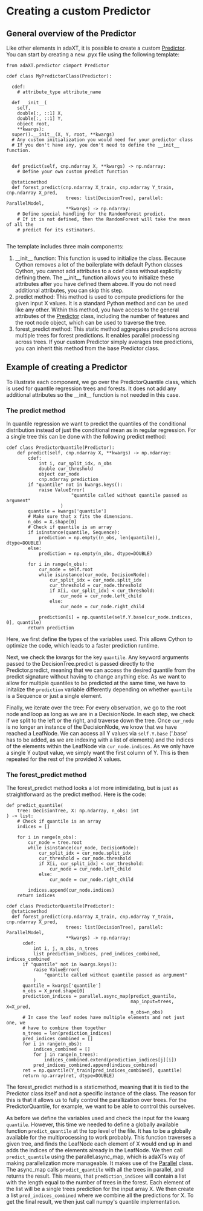# Creating a custom Predictor

## General overview of the Predictor

Like other elements in adaXT, it is possible to create a custom
[Predictor](../api_docs/Predictor.md). You can start by creating a new
.pyx file using the following template:

```cython
from adaXT.predictor cimport Predictor

cdef class MyPredictorClass(Predictor):

  cdef:
    # attribute_type attribute_name

  def __init__(
    self,
    double[:, ::1] X,
    double[:, ::1] Y,
    object root,
    **kwargs):
  super().__init__(X, Y, root, **kwargs)
  # Any custom initialization you would need for your predictor class
  # If you don't have any, you don't need to define the __init__ function.
  

  def predict(self, cnp.ndarray X, **kwargs) -> np.ndarray: 
    # Define your own custom predict function

  @staticmethod
  def forest_predict(cnp.ndarray X_train, cnp.ndarray Y_train, cnp.ndarray X_pred,
                      trees: list[DecisionTree], parallel: ParallelModel,
                      **kwargs) -> np.ndarray:
    # Define special handling for the RandomForest predict.
    # If it is not defined, then the RandomForest will take the mean of all the
    # predict for its estimators.
  

```

The template includes three main components:

1. \_\_init\_\_ function: This function is used to initialize the class. Because Cython
   removes a lot of the boilerplate with default Python classes Cython, you cannot
   add attributes to a cdef class without explicitly defining them. The \_\_init\_\_
   function allows you to initialize these attributes after you have defined them above.
   If you do not need additional attributes, you can skip this step.
2. predict method: This method is used to compute predictions for the given input X
   values. It is a standard Python method and can be used like any other. Within this
   method, you have access to the general attributes of the
   [Predictor](../api_docs/Predictor.md) class, including the number of features and
   the root node object, which can be used to traverse the tree.
3. forest_predict method: This static method aggregates predictions across multiple
   trees for forest predictions. It enables parallel processing across trees. If your
   custom Predictor simply averages tree predictions, you can inherit this method
   from the base Predictor class.

## Example of creating a Predictor

To illustrate each component, we go over the PredictorQuantile class, which is used
for quantile regression trees and forests. It does not add any additional attributes
so the \_\_init\_\_ function is not needed in this case.

### The predict method

In quantile regression we want to predict the quantiles of the conditional distribution
instead of just the conditional mean as in regular regression. For a single tree this can
be done with the following predict method:

```cython
cdef class PredictorQuantile(Predictor):
    def predict(self, cnp.ndarray X, **kwargs) -> np.ndarray:
        cdef:
            int i, cur_split_idx, n_obs
            double cur_threshold
            object cur_node
            cnp.ndarray prediction
        if "quantile" not in kwargs.keys():
            raise ValueError(
                        "quantile called without quantile passed as argument"
                    )
        quantile = kwargs['quantile']
        # Make sure that x fits the dimensions.
        n_obs = X.shape[0]
        # Check if quantile is an array
        if isinstance(quantile, Sequence):
            prediction = np.empty((n_obs, len(quantile)), dtype=DOUBLE)
        else:
            prediction = np.empty(n_obs, dtype=DOUBLE)

        for i in range(n_obs):
            cur_node = self.root
            while isinstance(cur_node, DecisionNode):
                cur_split_idx = cur_node.split_idx
                cur_threshold = cur_node.threshold
                if X[i, cur_split_idx] < cur_threshold:
                    cur_node = cur_node.left_child
                else:
                    cur_node = cur_node.right_child

            prediction[i] = np.quantile(self.Y.base[cur_node.indices, 0], quantile)
        return prediction

```

Here, we first define the types of the variables used. This allows Cython to
optimize the code, which leads to a faster prediction runtime.

Next, we check the kwargs for the key `quantile`. Any keyword arguments passed
to the DecisionTree.predict is passed directly to the Predictor.predict, meaning
that we can access the desired quantile from the predict signature without having
to change anything else. As we want to allow for multiple quantiles to be
predicted at the same time, we have to initalize the `prediction` variable differently
depending on whether `quantile` is a Sequence or just a single element.

Finally, we iterate over the tree: For every observation, we go to the root node
and loop as long as we are in a DecisionNode. In each step, we check if we split
to the left or the right, and traverse down the tree. Once `cur_node` is no longer
an instance of the DecisionNode, we know that we have reached a LeafNode.
We can access all Y values via `self.Y.base` ('.base' has to be added,
as we are indexing with a list of elements) and the indices of the elements
within the LeafNode via `cur_node.indices`. As we only have a single Y output
value, we simply want the first column of Y. This is then repeated for the rest
of the provided X values.

### The forest_predict method

The forest_predict method looks a lot more intimidating, but is just as
straightforward as the predict method. Here is the code:

```cython
def predict_quantile(
    tree: DecisionTree, X: np.ndarray, n_obs: int
) -> list:
    # Check if quantile is an array
    indices = []

    for i in range(n_obs):
        cur_node = tree.root
        while isinstance(cur_node, DecisionNode):
            cur_split_idx = cur_node.split_idx
            cur_threshold = cur_node.threshold
            if X[i, cur_split_idx] < cur_threshold:
                cur_node = cur_node.left_child
            else:
                cur_node = cur_node.right_child

        indices.append(cur_node.indices)
    return indices

cdef class PredictorQuantile(Predictor):
  @staticmethod
  def forest_predict(cnp.ndarray X_train, cnp.ndarray Y_train, cnp.ndarray X_pred,
                      trees: list[DecisionTree], parallel: ParallelModel,
                      **kwargs) -> np.ndarray:
      cdef:
          int i, j, n_obs, n_trees
          list prediction_indices, pred_indices_combined, indices_combined
      if "quantile" not in kwargs.keys():
          raise ValueError(
              "quantile called without quantile passed as argument"
          )
      quantile = kwargs['quantile']
      n_obs = X_pred.shape[0]
      prediction_indices = parallel.async_map(predict_quantile,
                                              map_input=trees, X=X_pred,
                                              n_obs=n_obs)
      # In case the leaf nodes have multiple elements and not just one, we
      # have to combine them together
      n_trees = len(prediction_indices)
      pred_indices_combined = []
      for i in range(n_obs):
          indices_combined = []
          for j in range(n_trees):
              indices_combined.extend(prediction_indices[j][i])
          pred_indices_combined.append(indices_combined)
      ret = np.quantile(Y_train[pred_indices_combined], quantile)
      return np.array(ret, dtype=DOUBLE)
```

The forest_predict method is a staticmethod, meaning that it is tied to the
Predictor class itself and not a specific instance of the class. The reason for
this is that it allows us to fully control the parallization over trees. For
the PredictorQuantile, for example, we want to be able to control this ourselves.

As before we define the variables used and check the input for the kwarg
`quantile`. However, this time we needed to define a globally available function
`predict_quantile` at the top level of the file. It has to be a globally available
for the multiprocessing to work probably. This function traverses a given tree,
and finds the LeafNode each element of X would end up in and adds the indices
of the elements already in the LeafNode. We then call `predict_quantile`
using the parallel.async_map, which is adaXTs way of making
parallelization more manageable. It makes use of the
[Parallel](../api_docs/Parallel.md) class. The async_map calls
`predict_quantile` with all the trees in parallel, and returns the result. This
means, that `prediction_indices` will contain a list with the length equal
to the number of trees in the forest. Each element of the list will be a single
trees prediction for the input array X. We then create a list
`pred_indices_combined` where we combine all the predictions for X.
To get the final result, we then just call numpy's quantile implementation.
